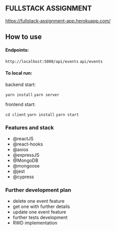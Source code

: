 ## FULLSTACK ASSIGNMENT

https://fullstack-assignment-app.herokuapp.com/

## How to use

#### Endpoints:

`http://localhost:5000/api/events`
`api/events`

#### To local run:

backend start:

`yarn install`
`yarn server`

frontend start:

`cd client`
`yarn install`
`yarn start`

### Features and stack

- @reactJS
- @react-hooks
- @axios
- @expressJS
- @MongoDB
- @mongoose
- @jest
- @cypress

### Further development plan

- delete one event feature 
- get one with further details
- update one event feature
- further tests development
- RWD implementation
